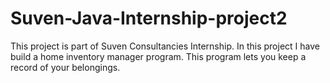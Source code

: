 # Suven-Java-Internship-project2
This project is part of Suven Consultancies Internship. In this project I have build a home inventory manager program. This program lets you keep a record of your belongings.

